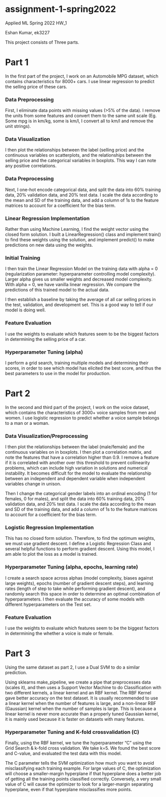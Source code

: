 # assignment-1-spring2022
Applied ML Spring 2022 HW_1

Eshan Kumar, ek3227

This project consists of Three parts. 
# Part 1
In the first part of the project, I work on an Automobile MPG dataset, which contains characteristics for 8000+ cars. I use linear regression to predict the selling price of these cars. 

### Data Preprocessing
First, I eliminate data points with missing values (>5% of the data). I remove the units from some features and convert them to the same unit scale (Eg. Some mpg is in km/kg, some is km/l, I convert all to km/l and remove the unit strings). 

### Data Visualization
I then plot the relationships between the label (selling price) and the continuous variables on scatterplots, and the relationships between the selling price and the categorical variables in boxplots. This way I can note any positive correlations. 

### Data Preprocessing
Next, I one-hot encode categorical data, and split the data into 60% training data, 20% validation data, and 20% test data. I scale the data according to the mean and SD of the training data, and add a column of 1s to the feature matrices to account for a coefficient for the bias term. 

### Linear Regression Implementation
Rather than using Machine Learning, I find the weight vector using the closed form solution. I built a LinearRegression() class and implement train() to find these weights using the solution, and implement predict() to make predictions on new data using the weights. 

### Initial Training
I then train the Linear Regression Model on the training data with alpha = 0 (regularization parameter: hyperparameter controlling model complexity). Larger alpha gives us smaller weights and decreased model complexity. With alpha = 0, we have vanilla linear regression. We compare the predictions of this trained model to the actual data. 

I then establish a baseline by taking the average of all car selling prices in the test, validation, and development set. This is a good way to tell if our model is doing well. 

### Feature Evaluation
I use the weights to evaluate which features seem to be the biggest factors in determining the selling price of a car. 

### Hyperparameter Tuning (alpha)
I perform a grid search, training multiple models and determining their scores, in order to see which model has elicited the best score, and thus the best parameters to use in the model for production. 

# Part 2
In the second and third part of the project, I work on the voice dataset, which contains the characteristics of 3000+ voice samples from men and women. I use logistic regression to predict whether a voice sample belongs to a man or a woman.

### Data Visualization/Preprocessing
I then plot the relationships between the label (male/female) and the continuous variables on in boxplots. I then plot a correlation matrix, and note the features that have a correlation higher than 0.9. I remove a feature if it is correlated with another over this threshold to prevent collinearity problems, which can include high variation in solutions and numerical instability. It becomes difficult for the model to evaluate the relationship between an independent and dependent variable when independent variables change in unison. 

Then I change the categorical gender labels into an ordinal encoding (1 for females, 0 for males), and split the data into 60% training data, 20% validation data, and 20% test data. I scale the data according to the mean and SD of the training data, and add a column of 1s to the feature matrices to account for a coefficient for the bias term. 

### Logistic Regression Implementation
This has no closed form solution. Therefore, to find the optimum weights, we must use gradient descent. I define a Logistic Regression Class and several helpful functions to perform gradient descent. Using this model, I am able to plot the loss as a model is trained. 

### Hyperparameter Tuning (alpha, epochs, learning rate)
I create a search space across alphas (model complexity, biases against large weights), epochs (number of gradient descent steps), and learning rates (length of step to take while performing gradient descent), and randomly search this space in order to determine an optimal combination of hyperparameters. I then evaluate the accuracy of some models with different hyperparameters on the Test set. 

### Feature Evaluation
I use the weights to evaluate which features seem to be the biggest factors in determining the whether a voice is male or female. 


# Part 3
Using the same dataset as part 2, I use a Dual SVM to do a similar prediction. 

Using sklearns make_pipeline, we create a pipe that preprocesses data (scales it), and then uses a Support Vector Machine to do Classification with two different kernels, a linear kernel and an RBF kernel. The RBF Kernel gave better accuracy on the test dataset. It is usually recommended to use a linear kernel when the number of features is large, and a non-linear RBF (Gaussian) kernel when the number of samples is large. This is because a linear kernel is never more accurate than a properly tuned Gaussian kernel, it is mainly used because it is faster on datasets with many features.

### Hyperparameter Tuning and K-fold crossvalidation (C)
Finally, using the RBF kernel, we tune the hyperparameter “C” using the Grid Search & k-fold cross validation. We take k=5. We found the best score and C-value, and evaluated the test data with this model. 

The C parameter tells the SVM optimization how much you want to avoid misclassifying each training example. For large values of C, the optimization will choose a smaller-margin hyperplane if that hyperplane does a better job of getting all the training points classified correctly. Conversely, a very small value of C will cause the optimizer to look for a larger-margin separating hyperplane, even if that hyperplane misclassifies more points.
